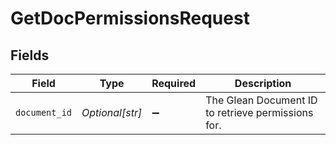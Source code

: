 # GetDocPermissionsRequest


## Fields

| Field                                              | Type                                               | Required                                           | Description                                        |
| -------------------------------------------------- | -------------------------------------------------- | -------------------------------------------------- | -------------------------------------------------- |
| `document_id`                                      | *Optional[str]*                                    | :heavy_minus_sign:                                 | The Glean Document ID to retrieve permissions for. |